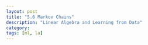 ```yaml
---
layout: post
title: "5.6 Markov Chains"
description: "Linear Algebra and Learning from Data"
category: 
tags: [ml, la]
--- 
```


